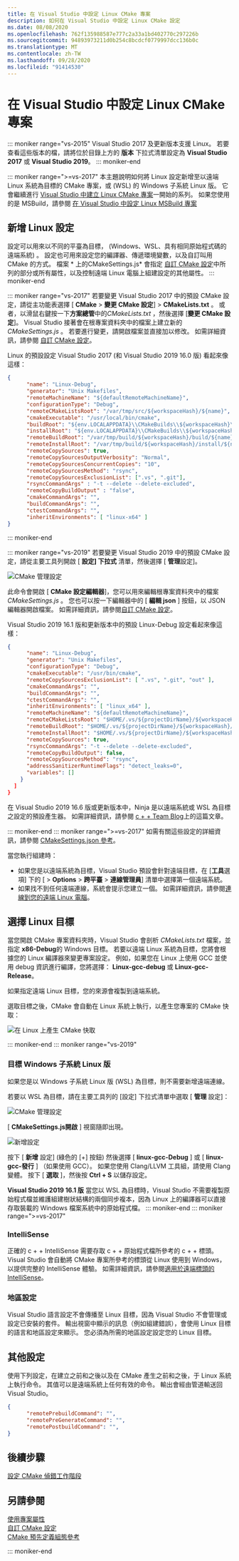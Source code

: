 ```yaml
---
title: 在 Visual Studio 中設定 Linux CMake 專案
description: 如何在 Visual Studio 中設定 Linux CMake 設定
ms.date: 08/08/2020
ms.openlocfilehash: 762f135988587e777c2a33a1bd402770c297226b
ms.sourcegitcommit: 94893973211d0b254c8bcdcf0779997dcc136b0c
ms.translationtype: MT
ms.contentlocale: zh-TW
ms.lasthandoff: 09/28/2020
ms.locfileid: "91414530"
---
```

# <a name="configure-a-linux-cmake-project-in-visual-studio"></a>在 Visual Studio 中設定 Linux CMake 專案

::: moniker range="vs-2015"
Visual Studio 2017 及更新版本支援 Linux。 若要查看這些版本的檔，請將位於目錄上方的 **版本** 下拉式清單設定為 **Visual Studio 2017** 或 **Visual Studio 2019**。
::: moniker-end

::: moniker range=">=vs-2017"
本主題說明如何將 Linux 設定新增至以遠端 Linux 系統為目標的 CMake 專案，或 (WSL) 的 Windows 子系統 Linux 版。 它會繼續進行 [Visual Studio 中建立 Linux CMake 專案](cmake-linux-project.md)一開始的系列。 如果您使用的是 MSBuild，請參閱 [在 Visual Studio 中設定 Linux MSBuild 專案](configure-a-linux-project.md)

## <a name="add-a-linux-configuration"></a>新增 Linux 設定

設定可以用來以不同的平臺為目標， (Windows、WSL、具有相同原始程式碼的遠端系統) 。 設定也可用來設定您的編譯器、傳遞環境變數，以及自訂叫用 CMake 的方式。 檔案 * 上的CMakeSettings.js* 會指定 [自訂 CMake 設定](../build/customize-cmake-settings.md)中所列的部分或所有屬性，以及控制遠端 Linux 電腦上組建設定的其他屬性。
::: moniker-end

::: moniker range="vs-2017"
若要變更 Visual Studio 2017 中的預設 CMake 設定，請從主功能表選擇 [ **CMake**  >  **變更 CMake 設定**]  >  **CMakeLists.txt** 。 或者，以滑鼠右鍵按一下**方案總管**中的*CMakeLists.txt* ，然後選擇 [**變更 CMake 設定**]。 Visual Studio 接著會在根專案資料夾中的檔案上建立新的 *CMakeSettings.js* 。 若要進行變更，請開啟檔案並直接加以修改。 如需詳細資訊，請參閱 [自訂 CMake 設定](../build/customize-cmake-settings.md)。

Linux 的預設設定 Visual Studio 2017 (和 Visual Studio 2019 16.0 版) 看起來像這樣：

```json
{
      "name": "Linux-Debug",
      "generator": "Unix Makefiles",
      "remoteMachineName": "${defaultRemoteMachineName}",
      "configurationType": "Debug",
      "remoteCMakeListsRoot": "/var/tmp/src/${workspaceHash}/${name}",
      "cmakeExecutable": "/usr/local/bin/cmake",
      "buildRoot": "${env.LOCALAPPDATA}\\CMakeBuilds\\${workspaceHash}\\build\\${name}",
      "installRoot": "${env.LOCALAPPDATA}\\CMakeBuilds\\${workspaceHash}\\install\\${name}",
      "remoteBuildRoot": "/var/tmp/build/${workspaceHash}/build/${name}",
      "remoteInstallRoot": "/var/tmp/build/${workspaceHash}/install/${name}",
      "remoteCopySources": true,
      "remoteCopySourcesOutputVerbosity": "Normal",
      "remoteCopySourcesConcurrentCopies": "10",
      "remoteCopySourcesMethod": "rsync",
      "remoteCopySourcesExclusionList": [".vs", ".git"],
      "rsyncCommandArgs" : "-t --delete --delete-excluded",
      "remoteCopyBuildOutput" : "false",
      "cmakeCommandArgs": "",
      "buildCommandArgs": "",
      "ctestCommandArgs": "",
      "inheritEnvironments": [ "linux-x64" ]
}
```
::: moniker-end

::: moniker range="vs-2019"
若要變更 Visual Studio 2019 中的預設 CMake 設定，請從主要工具列開啟 [ **設定] 下拉式** 清單，然後選擇 [ **管理**設定]。

![CMake 管理設定](../build/media/vs2019-cmake-manage-configurations.png "CMake 組態下拉式清單")

此命令會開啟 [ **CMake 設定編輯器**]，您可以用來編輯根專案資料夾中的檔案 *CMakeSettings.js* 。 您也可以按一下編輯器中的 [ **編輯 json** ] 按鈕，以 JSON 編輯器開啟檔案。 如需詳細資訊，請參閱[自訂 CMake 設定](../build/customize-cmake-settings.md)。

Visual Studio 2019 16.1 版和更新版本中的預設 Linux-Debug 設定看起來像這樣：

```json
{
      "name": "Linux-Debug",
      "generator": "Unix Makefiles",
      "configurationType": "Debug",
      "cmakeExecutable": "/usr/bin/cmake",
      "remoteCopySourcesExclusionList": [ ".vs", ".git", "out" ],
      "cmakeCommandArgs": "",
      "buildCommandArgs": "",
      "ctestCommandArgs": "",
      "inheritEnvironments": [ "linux_x64" ],
      "remoteMachineName": "${defaultRemoteMachineName}",
      "remoteCMakeListsRoot": "$HOME/.vs/${projectDirName}/${workspaceHash}/src",
      "remoteBuildRoot": "$HOME/.vs/${projectDirName}/${workspaceHash}/out/build/${name}",
      "remoteInstallRoot": "$HOME/.vs/${projectDirName}/${workspaceHash}/out/install/${name}",
      "remoteCopySources": true,
      "rsyncCommandArgs": "-t --delete --delete-excluded",
      "remoteCopyBuildOutput": false,
      "remoteCopySourcesMethod": "rsync",
      "addressSanitizerRuntimeFlags": "detect_leaks=0",
      "variables": []
    }
  ]
}
```

在 Visual Studio 2019 16.6 版或更新版本中，Ninja 是以遠端系統或 WSL 為目標之設定的預設產生器。 如需詳細資訊，請參閱 [c + + Team Blog](https://devblogs.microsoft.com/cppblog/linux-development-with-visual-studio-first-class-support-for-gdbserver-improved-build-times-with-ninja-and-updates-to-the-connection-manager/)上的這篇文章。

::: moniker-end
::: moniker range=">=vs-2017"
如需有關這些設定的詳細資訊，請參閱 [CMakeSettings.json 參考](../build/cmakesettings-reference.md)。

當您執行組建時：
- 如果您是以遠端系統為目標，Visual Studio 預設會針對遠端目標，在 [**工具**選項] 下的 [ > **Options** > **跨平臺** > **連線管理員**] 清單中選擇第一個遠端系統。
- 如果找不到任何遠端連線，系統會提示您建立一個。 如需詳細資訊，請參閱[連線到您的遠端 Linux 電腦](connect-to-your-remote-linux-computer.md)。

## <a name="choose-a-linux-target"></a>選擇 Linux 目標

當您開啟 CMake 專案資料夾時，Visual Studio 會剖析 *CMakeLists.txt* 檔案，並指定 **x86-Debug**的 Windows 目標。 若要以遠端 Linux 系統為目標，您將會根據您的 Linux 編譯器來變更專案設定。 例如，如果您在 Linux 上使用 GCC 並使用 debug 資訊進行編譯，您將選擇：  **Linux-gcc-debug** 或 **Linux-gcc-Release**。

如果指定遠端 Linux 目標，您的來源會複製到遠端系統。

選取目標之後，CMake 會自動在 Linux 系統上執行，以產生您專案的 CMake 快取：

![在 Linux 上產生 CMake 快取](media/cmake-linux-1.png "在 Linux 上產生 CMake 快取")

::: moniker-end
::: moniker range="vs-2019"

### <a name="target-windows-subsystem-for-linux"></a>目標 Windows 子系統 Linux 版

如果您是以 Windows 子系統 Linux 版 (WSL) 為目標，則不需要新增遠端連線。

若要以 WSL 為目標，請在主要工具列的 [設定] 下拉式清單中選取 [ **管理** 設定]：

![CMake 管理設定](../build/media/vs2019-cmake-manage-configurations.png "CMake 組態下拉式清單")

[ **CMakeSettings.js開啟** ] 視窗隨即出現。

![新增設定](media/cmake-linux-configurations.png "將設定新增至 CMake 設定")

按下 [ **新增** 設定] (綠色的 [+] 按鈕) 然後選擇 [ **linux-gcc-Debug** ] 或 [ **linux-gcc-發行** ] （如果使用 GCC）。 如果您使用 Clang/LLVM 工具組，請使用 Clang 變體。  按下 [ **選取** ]，然後按 **Ctrl + S** 以儲存設定。

**Visual Studio 2019 16.1 版** 當您以 WSL 為目標時，Visual Studio 不需要複製原始程式檔並維護組建樹狀結構的兩個同步複本，因為 Linux 上的編譯器可以直接存取裝載的 Windows 檔案系統中的原始程式檔。
::: moniker-end
::: moniker range=">=vs-2017"

### <a name="intellisense"></a>IntelliSense

正確的 c + + IntelliSense 需要存取 c + + 原始程式檔所參考的 c + + 標頭。 Visual Studio 會自動將 CMake 專案所參考的標頭從 Linux 使用到 Windows，以提供完整的 IntelliSense 體驗。 如需詳細資訊，請參閱[適用於遠端標頭的 IntelliSense](configure-a-linux-project.md#remote_intellisense)。

### <a name="locale-setting"></a>地區設定

Visual Studio 語言設定不會傳播至 Linux 目標，因為 Visual Studio 不會管理或設定已安裝的套件。 輸出視窗中顯示的訊息（例如組建錯誤），會使用 Linux 目標的語言和地區設定來顯示。 您必須為所需的地區設定設定您的 Linux 目標。

## <a name="additional-settings"></a>其他設定

使用下列設定，在建立之前和之後以及在 CMake 產生之前和之後，于 Linux 系統上執行命令。 其值可以是遠端系統上任何有效的命令。 輸出會經由管道輸送回 Visual Studio。

```json
{
      "remotePrebuildCommand": "",
      "remotePreGenerateCommand": "",
      "remotePostbuildCommand": "",
}
```

## <a name="next-steps"></a>後續步驟

[設定 CMake 偵錯工作階段](../build/configure-cmake-debugging-sessions.md?toc=/cpp/linux/toc.json&bc=/cpp/_breadcrumb/toc.json)

## <a name="see-also"></a>另請參閱

[使用專案屬性](../build/working-with-project-properties.md)<br/>
[自訂 CMake 設定](../build/customize-cmake-settings.md)<br/>
[CMake 預先定義組態參考](../build/cmake-predefined-configuration-reference.md)

::: moniker-end
